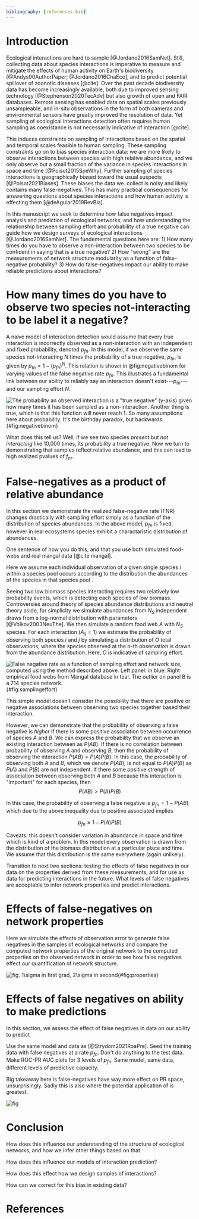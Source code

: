 ```yaml
---
bibliography: [references.bib]
---
```


# Introduction


Ecological interactions are hard to sample [@Jordano2016SamNet]. Still,
collecting data about species interactions is imperative to measure and mitigate
the effects of human activity on Earth's biodiversity [@Andys90AuthorPaper;
@Jordano2016ChaEco], and to predict potential spillover of zoonotic diseases
[@cite]. Over the past decade biodiversity data has become increasingly
available, both due to improved sensing technology [@Stephenson2020TecAdv] but
also growth of open and FAIR databases. Remote sensing has enabled data on
spatial scales previously unsampleable, and in-situ observations in the form of
both cameras and environmental sensors have greatly improved the resolution of
data. Yet sampling of ecological interactions detection often requires human
sampling as coexistance is not necessarily indicative of interaction [@cite].

This induces constraints on sampling of interactions based on the spatial and
temporal scales feasible to human sampling. These sampling constraints go on to
bias species interaction data: we are more likely to observe interactions
between species with high relative abundance, and we only observe but a small
fraction of the variance in species interactions in space and time
[@Poisot2015SpeWhy]. Further sampling of species interactions is geographically
biased toward the usual suspects [@Poisot2021Biases]. These biases the data we.
collect is noisy and likely contains many false-negatives. This has many
practical consequences for answering questions about species interactions and
how human activity is effecting them [@deAguiar2019RevBia].

In this manuscript we seek to determine how false negatives impact analysis and
prediction of ecological networks, and how understanding the relationship
between sampling effort and probability of a true negative can guide how we
design surveys of ecological interactions [@Jordano2016SamNet]. The fundemental
questions here are: 1) How many times do you have to observe a non-interaction
between two species to be confident in saying that is a true negative? 2) How
"wrong" are the measurements of network structure modularity as a function of
false-negative probability? 3) How do false-negatives impact our ability to make
reliable predictions about interactions?

# How many times do you have to observe two species not-interacting to be label it a negative?

A naive model of interaction detection would assume that every true interaction
is incorrectly observed as a non-interaction with an independent and fixed
probability, denoted $p_{fn}$. In this model, if we observe the same species
not-interacting $N$ times the probability of a true negative, $p_{tn}$, is given
by $p_{tn} = 1 - (p_{fn})^N$. This relation is shown in @fig:negativebinom for
varying values of the false negative rate $p_{fn}$. This illustrates a
fundamental link between our ability to reliably say an interaction doesn't
exist---$p_{tn}$---and our sampling effort $N$.

![The probability an observed interaction is a "true negative" (y-axis) given
how many times it has been sampled as a non-interaction. Another thing is true,
which is that this function will never reach 1. So many assumptions here about
probability. It's the birthday paradox, but backwards.
](./figures/negative_binom.png){#fig:negativebinom}

What does this tell us? Well, if we see two species _present_ but _not
interacting_ like 10,000 times, its probability a true negative. Now we turn to
demonstrating  that samples reflect relative abundance, and this can lead to
high realized pvalues of $f_{nr}$.

# False-negatives as a product of relative abundance


In this section we demonstrate the realized false-negative rate (FNR) changes
drastically with sampling effort simply as a function of the distribution of
species abundances.
In the above model, $p_{fn}$ is fixed, however in real ecosystems species exhibit
a charactaristic distribution of abundances.


One sentence of how you do this, and that you use both
simulated food-webs and real mangal data [@cite mangal].

Here we assume each individual observation of a given single
species $i$ within a species pool occurs according to the distribution the
abundances of the species in that species pool .

Seeing two low biomass species interacting requires two relatively low
probability events, which is detecting each species of low biomass.
Controversies around theory of species abundance distributions and neutral
theory aside, for simplicity we simulate abundances from $N_S$ independent draws
from a log-normal distribution with parameters [@Volkov2003NeuThe]. We then
simulate a random food web $A$ with $N_S$ species. For each interaction ($A_{ij}
= 1$) we estimate the probability of observing both species $i$ and $j$ by
simulating a distribution of $O$ total observations, where the species observed
at the $o$-th observation is drawn from the abundance distribution. Here, $O$ is
indicative of sampling effort.


![False negative rate as a function of sampling effort and network size,
computed using the method described above. Left panel:  in blue. Right empirical
food webs from Mangal database in teal. The outlier on panel B is a 714 species
network. ](./figures/samplingdist.png){#fig:samplingeffort}

This simple model doesn't consider the possibility that there are positive or
negative associations between observing two species together based their
interaction.

However, we can demonstrate that the probability of observing a false negative
is _higher_ if there is some positive association between occurrence of species
$A$ and $B$. We can express the probability that we observe an existing
interaction between as $P(AB)$. If there is no correlation between probability
of observing $A$ and observing $B$, then the probability of observing the
interaction $P(AB) = P(A)P(B)$. In this case, the probability of observing both
$A$ and $B$, which we denote $P(AB)$, is not equal to $P(A)P(B)$ as $P(A)$ and
$P(B)$ are not independent. If there some positive strength of association
between observing both $A$ and $B$ because this interaction is "important" for
each species, then
$$P(AB) > P(A)P(B)$$

In this case, the probability of observing a false negative is
$p_{fn} = 1 - P(AB)$ which due to the above inequality due to positive
associated implies

$$p_{fn} \geq 1 - P(A)P(B)$$


Caveats: this doesn't consider variation in abundance in space and time which is
kind of a problem. In this model every observation is drawn from the
distribution of the biomass distribution at a particular place and time. We
assume that this distribution is the same everywhere (again unlikely).


Transition to next two sections: testing the effects of false negatives in our
data on the properties derived from these measurements, and for use as data for
predicting interactions in the future. What levels of false negatives are
acceptable to infer network properties and predict interactions.


# Effects of false-negatives on network properties

Here we simulate the effects of observation error to generate false negatives in
the samples of ecological networks and compare the computed network properties
of the original network to the computed properties on the observed network in
order to see how false negatives effect our quantification of network structure.

![fig. 1$\sigma$ in first grad, 2$\sigma$ in second ](./figures/properties_error.png){#fig:properties}

# Effects of false negatives on ability to make predictions

In this section, we assess the effect of false negatives in data on our ability
to predict


Use the same model and data as [@Strydom2021RoaPre]. Seed the training
data with false negatives at a rate $p_{fn}$. Don't do anything to
the test data. Make ROC-PR AUC plots for 3 levels of $p_{fn}$. Same
model, same data, different levels of predictive capacity.

Big takeaway here is false-negatives have way more effect on
PR space, unsurprisingly. Sadly this is also where the potential application of
is greatest.

![fig](./figures/rocpr_falsenegatives.png)

# Conclusion

How does this influence our understanding of the structure of ecological
networks, and how we infer other things based on that.  

How does this influence our models of interaction prediction?

How does this effect how we design samples of interactions?

How can we correct for this bias in existing data?

# References

